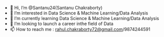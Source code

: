 - 👋 Hi, I’m @Santanu24(Santanu Chakraborty)
- 👀 I’m interested in Data Science & Machine Learning/Data Analysis
- 🌱 I’m currently learning Data Science & Machine Learning/Data Analysis
- 💞️ I’m looking to launch a career inthe field of Data
- 📫 How to reach me : rahul.chakraborty72@gmail.com/9874244591

<!---
Santanu24/Santanu24 is a ✨ special ✨ repository because its `README.md` (this file) appears on your GitHub profile.
You can click the Preview link to take a look at your changes.
--->
